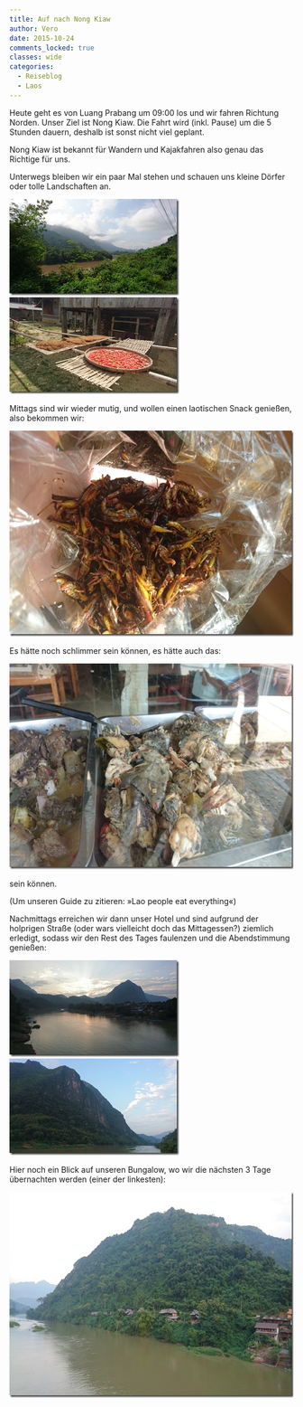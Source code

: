 ```yaml
---
title: Auf nach Nong Kiaw
author: Vero
date: 2015-10-24
comments_locked: true
classes: wide
categories:
  - Reiseblog
  - Laos
---
```


<p>Heute geht es von Luang Prabang um 09:00 los und wir fahren Richtung Norden. Unser Ziel ist Nong Kiaw. Die Fahrt wird (inkl. Pause) um die 5 Stunden dauern, deshalb ist sonst nicht viel geplant.</p> <p>Nong Kiaw ist bekannt für Wandern und Kajakfahren also genau das Richtige für uns.</p> <p>Unterwegs bleiben wir ein paar Mal stehen und schauen uns kleine Dörfer oder tolle Landschaften an. </p> <p><a href="/assets/images/2015/10/DSC_0667.jpg"><img src="/assets/images/2015/10/DSC_0667_thumb.jpg" width="301" height="171" alt="DSC_0667" border="0" /></a><a href="/assets/images/2015/10/DSC_0678.jpg"><img src="/assets/images/2015/10/DSC_0678_thumb.jpg" width="301" height="171" alt="DSC_0678" border="0" /></a></p> <p>Mittags sind wir wieder mutig, und wollen einen laotischen Snack genießen, also bekommen wir:</p> <p><a href="/assets/images/2015/10/DSC_0675.jpg"><img src="/assets/images/2015/10/DSC_0675_thumb.jpg" width="644" height="364" alt="DSC_0675" border="0" /></a></p> <p>Es hätte noch schlimmer sein können, es hätte auch das:</p> <p><a href="/assets/images/2015/10/DSC_0673.jpg"><img src="/assets/images/2015/10/DSC_0673_thumb.jpg" width="644" height="364" alt="DSC_0673" border="0" /></a></p> <p>sein können.</p> <p>(Um unseren Guide zu zitieren: &raquo;Lao people eat everything&laquo;)</p> <p>Nachmittags erreichen wir dann unser Hotel und sind aufgrund der holprigen Straße (oder wars vielleicht doch das Mittagessen?) ziemlich erledigt, sodass wir den Rest des Tages faulenzen und die Abendstimmung genießen:</p> <p><a href="/assets/images/2015/10/DSC_0698.jpg"><img src="/assets/images/2015/10/DSC_0698_thumb.jpg" width="301" height="171" alt="DSC_0698" border="0" /></a><a href="/assets/images/2015/10/DSC_0695.jpg"><img src="/assets/images/2015/10/DSC_0695_thumb.jpg" width="301" height="171" alt="DSC_0695" border="0" /></a></p> <p>Hier noch ein Blick auf unseren Bungalow, wo wir die nächsten 3 Tage übernachten werden (einer der linkesten):</p> <p><a href="/assets/images/2015/10/DSC_0699.jpg"><img src="/assets/images/2015/10/DSC_0699_thumb.jpg" width="644" height="364" alt="DSC_0699" border="0" /></a></p>
